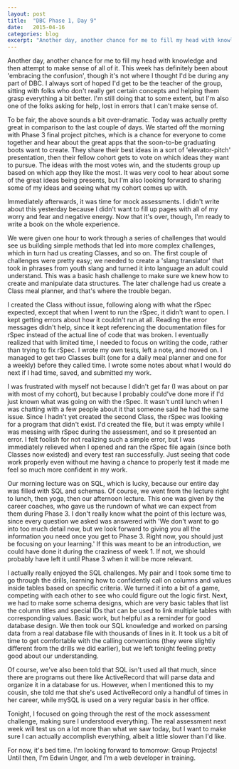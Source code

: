 ```yaml
---
layout: post
title:  "DBC Phase 1, Day 9"
date:   2015-04-16
categories: blog
excerpt: "Another day, another chance for me to fill my head with knowledge and then attempt to make sense of all of it. This week has definitely been about 'embracing the confusion', though it's not where I thought I'd be during any part of DBC. I always sort of hoped I'd get to be the teacher of the group, sitting with folks who don't really get certain concepts and helping them grasp everything a bit better. I'm still doing that to some extent, but I'm also one of the folks asking for help, lost in errors that I can't make sense of."
---
```


Another day, another chance for me to fill my head with knowledge and then attempt to make sense of all of it. This week has definitely been about 'embracing the confusion', though it's not where I thought I'd be during any part of DBC. I always sort of hoped I'd get to be the teacher of the group, sitting with folks who don't really get certain concepts and helping them grasp everything a bit better. I'm still doing that to some extent, but I'm also one of the folks asking for help, lost in errors that I can't make sense of.

To be fair, the above sounds a bit over-dramatic. Today was actually pretty great in comparison to the last couple of days. We started off the morning with Phase 3 final project pitches, which is a chance for everyone to come together and hear about the great apps that the soon-to-be graduating boots want to create. They share their best ideas in a sort of 'elevator-pitch' presentation, then their fellow cohort gets to vote on which ideas they want to pursue. The ideas with the most votes win, and the students group up based on which app they like the most. It was very cool to hear about some of the great ideas being presents, but I'm also looking forward to sharing some of my ideas and seeing what my cohort comes up with.

Immediately afterwards, it was time for mock assessments. I didn't write about this yesterday because I didn't want to fill up pages with all of my worry and fear and negative energy. Now that it's over, though, I'm ready to write a book on the whole experience.

We were given one hour to work through a series of challenges that would see us building simple methods that led into more complex challenges, which in turn had us creating Classes, and so on. The first couple of challenges were pretty easy; we needed to create a 'slang translator' that took in phrases from youth slang and turned it into language an adult could understand. This was a basic hash challenge to make sure we knew how to create and manipulate data structures. The later challenge had us create a Class meal planner, and that's where the trouble began.

I created the Class without issue, following along with what the rSpec expected, except that when I went to run the rSpec, it didn't want to open. I kept getting errors about how it couldn't run at all. Reading the error messages didn't help, since it kept referencing the documentation files for rSpec instead of the actual line of code that was broken. I eventually realized that with limited time, I needed to focus on writing the code, rather than trying to fix rSpec. I wrote my own tests, left a note, and moved on. I managed to get two Classes built (one for a daily meal planner and one for a weekly) before they called time. I wrote some notes about what I would do next if I had time, saved, and submitted my work.

I was frustrated with myself not because I didn't get far (I was about on par with most of my cohort), but because I probably could've done more if I'd just known what was going on with the rSpec. It wasn't until lunch when I was chatting with a few people about it that someone said he had the same issue. Since I hadn't yet created the second Class, the rSpec was looking for a program that didn't exist. I'd created the file, but it was empty while I was messing with rSpec during the assessment, and so it presented an error. I felt foolish for not realizing such a simple error, but I was immediately relieved when I opened and ran the rSpec file again (since both Classes now existed) and every test ran successfully. Just seeing that code work properly even without me having a chance to properly test it made me feel so much more confident in my work.

Our morning lecture was on SQL, which is lucky, because our entire day was filled with SQL and schemas. Of course, we went from the lecture right to lunch, then yoga, then our afternoon lecture. This one was given by the career coaches, who gave us the rundown of what we can expect from them during Phase 3. I don't really know what the point of this lecture was, since every question we asked was answered with 'We don't want to go into too much detail now, but we look forward to giving you all the information you need once you get to Phase 3. Right now, you should just be focusing on your learning.' If this was meant to be an introduction, we could have done it during the craziness of week 1. If not, we should probably have left it until Phase 3 when it will be more relevant.

I actually really enjoyed the SQL challenges. My pair and I took some time to go through the drills, learning how to confidently call on columns and values inside tables based on specific criteria. We turned it into a bit of a game, competing with each other to see who could figure out the logic first. Next, we had to make some schema designs, which are very basic tables that list the column titles and special IDs that can be used to link multiple tables with corresponding values. Basic work, but helpful as a reminder for good database design. We then took our SQL knowledge and worked on parsing data from a real database file with thousands of lines in it. It took us a bit of time to get comfortable with the calling conventions (they were slightly different from the drills we did earlier), but we left tonight feeling pretty good about our understanding.

Of course, we've also been told that SQL isn't used all that much, since there are programs out there like ActiveRecord that will parse data and organize it in a database for us. However, when I mentioned this to my cousin, she told me that she's used ActiveRecord only a handful of times in her career, while mySQL is used on a very regular basis in her office.

Tonight, I focused on going through the rest of the mock assessment challenge, making sure I understood everything. The real assessment next week will test us on a lot more than what we saw today, but I want to make sure I can actually accomplish everything, albeit a little slower than I'd like.

For now, it's bed time. I'm looking forward to tomorrow: Group Projects! Until then, I'm Edwin Unger, and I'm a web developer in training.